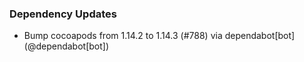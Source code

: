 ### Dependency Updates
* Bump cocoapods from 1.14.2 to 1.14.3 (#788) via dependabot[bot] (@dependabot[bot])
